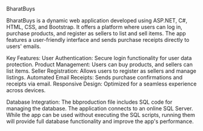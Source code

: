 BharatBuys

BharatBuys is a dynamic web application developed using ASP.NET, C#, HTML, CSS, and Bootstrap. It offers a platform where users can log in, purchase products, 
and register as sellers to list and sell items. The app features a user-friendly interface and sends purchase receipts directly to users' emails.

Key Features:
User Authentication: Secure login functionality for user data protection.
Product Management: Users can buy products, and sellers can list items.
Seller Registration: Allows users to register as sellers and manage listings.
Automated Email Receipts: Sends purchase confirmations and receipts via email.
Responsive Design: Optimized for a seamless experience across devices.

Database Integration:
The bbproduction file includes SQL code for managing the database. The application connects to an online SQL Server.
While the app can be used without executing the SQL scripts, running them will provide full database functionality and improve the app's performance.
